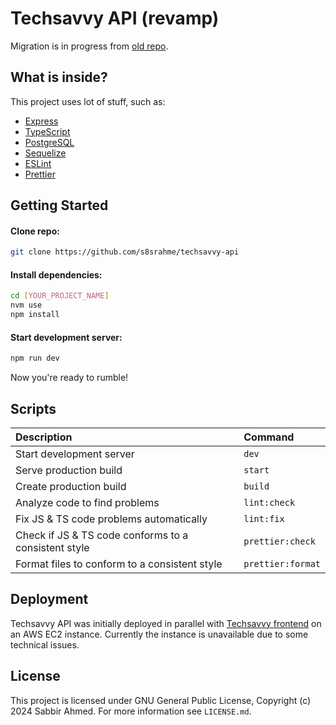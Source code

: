 # Techsavvy API (revamp)

Migration is in progress from [old repo](https://github.com/s8srahme/techsavvy).

## What is inside?

This project uses lot of stuff, such as:

- [Express](http://expressjs.com/)
- [TypeScript](https://www.typescriptlang.org/)
- [PostgreSQL](https://www.postgresql.org/)
- [Sequelize](https://sequelize.org/)
- [ESLint](https://eslint.org/)
- [Prettier](https://prettier.io/)

## Getting Started

#### Clone repo:

```bash
git clone https://github.com/s8srahme/techsavvy-api
```

#### Install dependencies:

```bash
cd [YOUR_PROJECT_NAME]
nvm use
npm install
```

#### Start development server:

```bash
npm run dev
```

Now you're ready to rumble!

## Scripts

| Description                                          | Command           |
| :--------------------------------------------------- | :---------------- |
| Start development server                             | `dev`             |
| Serve production build                               | `start`           |
| Create production build                              | `build`           |
| Analyze code to find problems                        | `lint:check`      |
| Fix JS & TS code problems automatically              | `lint:fix`        |
| Check if JS & TS code conforms to a consistent style | `prettier:check`  |
| Format files to conform to a consistent style        | `prettier:format` |

## Deployment

Techsavvy API was initially deployed in parallel with [Techsavvy frontend](https://github.com/s8srahme/tech-savvy) on an AWS EC2 instance. Currently the instance is unavailable due to some technical issues.

## License

This project is licensed under GNU General Public License, Copyright (c) 2024 Sabbir Ahmed. For more information see `LICENSE.md`.
